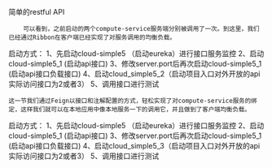 简单的restful API
		
		可以看到，之前启动的两个compute-service服务端分别被调用了一次。到这里，我们已经通过Ribbon在客户端已经实现了对服务调用的均衡负载。

启动方式： 	1、先启动cloud-simple5 （启动eureka）进行接口服务监控
		 	2、启动cloud-simple5_1 (启动api接口)
		 	3、修改server.port后再次启动cloud-simple5_1 (启动api接口负载接口)
		 	4、启动cloud_simple5_2（启动项目入口对外开放的api实际访问接口为2或者3）
		 	5、调用接口进行测试	
	
	这一节我们通过Feign以接口和注解配置的方式，轻松实现了对compute-service服务的绑定，这样我们就可以在本地应用中像本地服务一下的调用它，并且做到了客户端均衡负载。
		 	
启动方式： 	1、先启动cloud-simple5 （启动eureka）进行接口服务监控
		 	2、启动cloud-simple5_1 (启动api接口)
		 	3、修改server.port后再次启动cloud-simple5_1 (启动api接口负载接口)
		 	4、启动cloud_simple5_3（启动项目入口对外开放的api实际访问接口为2或者3）
		 	5、调用接口进行测试	